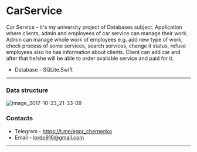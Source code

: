 # CarService

Car Service – it's my university project of Databases subject. Application where clients, admin and employees of car service can manage their work. Admin can manage whole work of employees e.g. add new type of work, check process of some services, search services, change it status, refuse employees also he has information about clients. Client can add car and after that he/she will be able to order available service and paid for it. 
* Database - SQLite.Swift

-----
### Data structure
![image_2017-10-23_21-33-09](https://user-images.githubusercontent.com/23559375/40574310-27d32292-60d8-11e8-8915-02e00bfee828.png)


### Contacts
* Telegram - https://t.me/egor_chernenko  
* Email - lordo916@gmail.com 

-----
